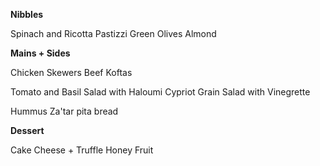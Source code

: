 **Nibbles**

Spinach and Ricotta Pastizzi
Green Olives
Almond

**Mains + Sides**

Chicken Skewers
Beef Koftas

Tomato and Basil Salad with Haloumi
Cypriot Grain Salad with Vinegrette

Hummus
Za'tar pita bread

**Dessert**

Cake
Cheese + Truffle Honey
Fruit
